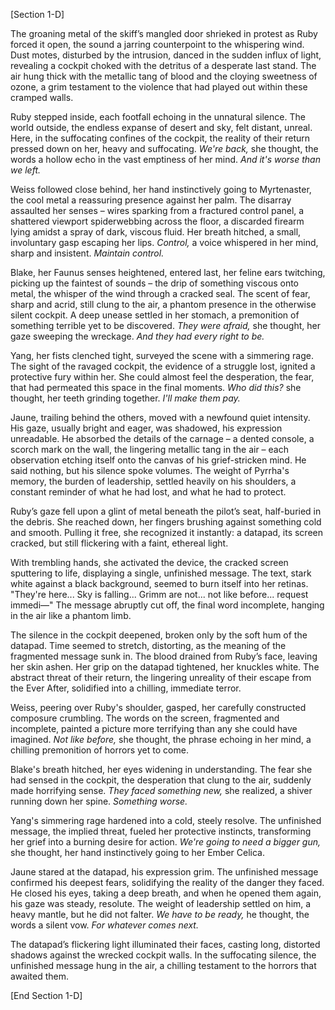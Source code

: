 [Section 1-D]

The groaning metal of the skiff’s mangled door shrieked in protest as Ruby forced it open, the sound a jarring counterpoint to the whispering wind.  Dust motes, disturbed by the intrusion, danced in the sudden influx of light, revealing a cockpit choked with the detritus of a desperate last stand.  The air hung thick with the metallic tang of blood and the cloying sweetness of ozone, a grim testament to the violence that had played out within these cramped walls.

Ruby stepped inside, each footfall echoing in the unnatural silence.  The world outside, the endless expanse of desert and sky, felt distant, unreal.  Here, in the suffocating confines of the cockpit, the reality of their return pressed down on her, heavy and suffocating. *We're back,* she thought, the words a hollow echo in the vast emptiness of her mind. *And it's worse than we left.*

Weiss followed close behind, her hand instinctively going to Myrtenaster, the cool metal a reassuring presence against her palm. The disarray assaulted her senses – wires sparking from a fractured control panel, a shattered viewport spiderwebbing across the floor, a discarded firearm lying amidst a spray of dark, viscous fluid. Her breath hitched, a small, involuntary gasp escaping her lips. *Control,* a voice whispered in her mind, sharp and insistent. *Maintain control.*

Blake, her Faunus senses heightened, entered last, her feline ears twitching, picking up the faintest of sounds – the drip of something viscous onto metal, the whisper of the wind through a cracked seal.  The scent of fear, sharp and acrid, still clung to the air, a phantom presence in the otherwise silent cockpit. A deep unease settled in her stomach, a premonition of something terrible yet to be discovered. *They were afraid,* she thought, her gaze sweeping the wreckage. *And they had every right to be.*

Yang, her fists clenched tight, surveyed the scene with a simmering rage. The sight of the ravaged cockpit, the evidence of a struggle lost, ignited a protective fury within her. She could almost feel the desperation, the fear, that had permeated this space in the final moments.  *Who did this?* she thought, her teeth grinding together. *I'll make them pay.*

Jaune, trailing behind the others, moved with a newfound quiet intensity. His gaze, usually bright and eager, was shadowed, his expression unreadable. He absorbed the details of the carnage – a dented console, a scorch mark on the wall, the lingering metallic tang in the air – each observation etching itself onto the canvas of his grief-stricken mind.  He said nothing, but his silence spoke volumes.  The weight of Pyrrha's memory, the burden of leadership, settled heavily on his shoulders, a constant reminder of what he had lost, and what he had to protect.

Ruby’s gaze fell upon a glint of metal beneath the pilot’s seat, half-buried in the debris.  She reached down, her fingers brushing against something cold and smooth. Pulling it free, she recognized it instantly: a datapad, its screen cracked, but still flickering with a faint, ethereal light.  

With trembling hands, she activated the device, the cracked screen sputtering to life, displaying a single, unfinished message. The text, stark white against a black background, seemed to burn itself into her retinas.  "They're here... Sky is falling... Grimm are not... not like before... request immedi—"  The message abruptly cut off, the final word incomplete, hanging in the air like a phantom limb.

The silence in the cockpit deepened, broken only by the soft hum of the datapad. Time seemed to stretch, distorting, as the meaning of the fragmented message sunk in. The blood drained from Ruby’s face, leaving her skin ashen. Her grip on the datapad tightened, her knuckles white.  The abstract threat of their return, the lingering unreality of their escape from the Ever After, solidified into a chilling, immediate terror.

Weiss, peering over Ruby's shoulder, gasped, her carefully constructed composure crumbling. The words on the screen, fragmented and incomplete, painted a picture more terrifying than any she could have imagined. *Not like before,* she thought, the phrase echoing in her mind, a chilling premonition of horrors yet to come.

Blake's breath hitched, her eyes widening in understanding.  The fear she had sensed in the cockpit, the desperation that clung to the air, suddenly made horrifying sense. *They faced something new,* she realized, a shiver running down her spine. *Something worse.*

Yang's simmering rage hardened into a cold, steely resolve. The unfinished message, the implied threat, fueled her protective instincts, transforming her grief into a burning desire for action. *We're going to need a bigger gun,* she thought, her hand instinctively going to her Ember Celica.

Jaune stared at the datapad, his expression grim. The unfinished message confirmed his deepest fears, solidifying the reality of the danger they faced. He closed his eyes, taking a deep breath, and when he opened them again, his gaze was steady, resolute.  The weight of leadership settled on him, a heavy mantle, but he did not falter.  *We have to be ready,* he thought, the words a silent vow.  *For whatever comes next.*

The datapad’s flickering light illuminated their faces, casting long, distorted shadows against the wrecked cockpit walls.  In the suffocating silence, the unfinished message hung in the air, a chilling testament to the horrors that awaited them.

[End Section 1-D]
